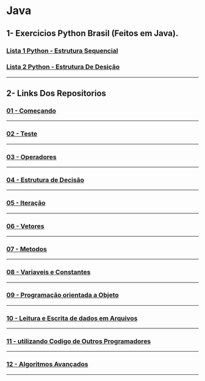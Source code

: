 # Java

## 1- Exercicios Python Brasil (Feitos em Java).
### [ Lista 1 Python - Estrutura Sequencial ](https://github.com/JoaoSchrock/Java/tree/main/Lista%201%20-%20Estrutura%20Sequencial/Exercicio-sequencial-main/)
### [ Lista 2 Python - Estrutura De Desição ](https://github.com/JoaoSchrock/Java/tree/main/Lista%202%20-%20Estrutura%20de%20Desi%C3%A7%C3%A3o/EstruturadeDesi-o-main/)
----

## 2- Links Dos Repositorios
### [01 - Começando ](https://github.com/JoaoSchrock/Java/tree/main/comecando/)

----
### [02 - Teste](https://github.com/JoaoSchrock/Java/tree/main/Testes/)

----
### [03 - Operadores ](https://github.com/JoaoSchrock/Java/tree/main/Operadores/ExerciciosJava-main/)

----
### [04 - Estrutura de Decisão ](https://github.com/JoaoSchrock/Java/tree/main/estrutura_de_decisao/)

----
### [05 - Iteração ](https://github.com/JoaoSchrock/Java/tree/main/Itera%C3%A7%C3%A3o/)

----
### [06 - Vetores ](https://github.com/JoaoSchrock/Java/tree/main/Vetores/)

----
### [07 - Metodos ](https://github.com/JoaoSchrock/Java/tree/main/metodos/)

----
### [08 - Variaveis e Constantes ](https://github.com/JoaoSchrock/Java/tree/main/variaveis_e_constantes_3/)

----
### [09 - Programação orientada a Objeto](https://github.com/JoaoSchrock/Java/tree/main/ProgramacaoORientadaAObjeto/)

----
### [10 - Leitura e Escrita de dados em Arquivos](https://github.com/JoaoSchrock/Java/tree/main/leituraeescrtitadedadosemarquivos/)

----
### [11 - utilizando Codigo de Outros Programadores](https://github.com/JoaoSchrock/Java/tree/main/utilizando_codigo_de_outros_programadores/)

----
### [12 - Algoritmos Avançados](https://github.com/JoaoSchrock/Java/tree/main/algoritmos_avancados/)

----

